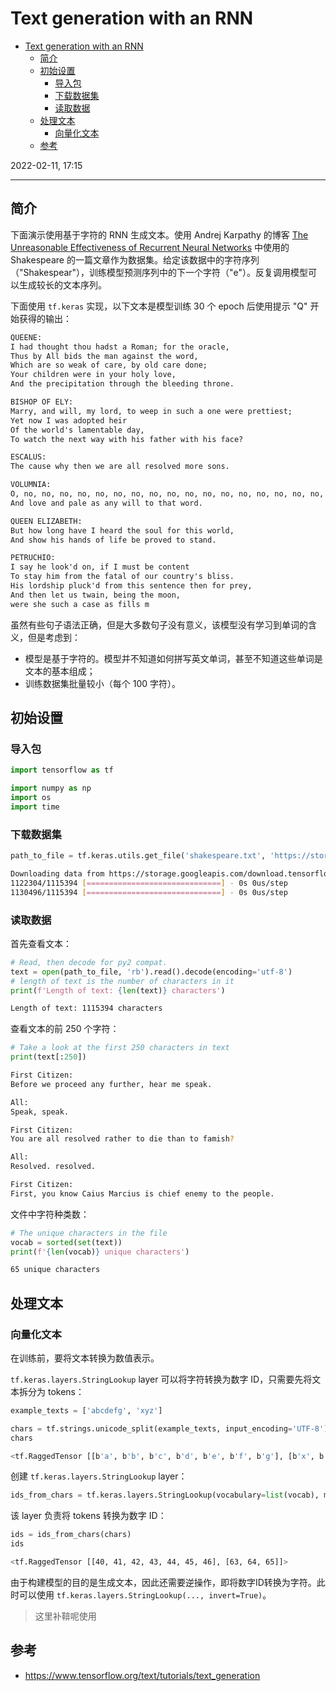# Text generation with an RNN

- [Text generation with an RNN](#text-generation-with-an-rnn)
  - [简介](#简介)
  - [初始设置](#初始设置)
    - [导入包](#导入包)
    - [下载数据集](#下载数据集)
    - [读取数据](#读取数据)
  - [处理文本](#处理文本)
    - [向量化文本](#向量化文本)
  - [参考](#参考)

2022-02-11, 17:15
***

## 简介

下面演示使用基于字符的 RNN 生成文本。使用 Andrej Karpathy 的博客 [The Unreasonable Effectiveness of Recurrent Neural Networks](http://karpathy.github.io/2015/05/21/rnn-effectiveness/) 中使用的 Shakespeare 的一篇文章作为数据集。给定该数据中的字符序列（"Shakespear"），训练模型预测序列中的下一个字符（"e"）。反复调用模型可以生成较长的文本序列。

下面使用 `tf.keras` 实现，以下文本是模型训练 30 个 epoch 后使用提示 "Q" 开始获得的输出：

```txt
QUEENE:
I had thought thou hadst a Roman; for the oracle,
Thus by All bids the man against the word,
Which are so weak of care, by old care done;
Your children were in your holy love,
And the precipitation through the bleeding throne.

BISHOP OF ELY:
Marry, and will, my lord, to weep in such a one were prettiest;
Yet now I was adopted heir
Of the world's lamentable day,
To watch the next way with his father with his face?

ESCALUS:
The cause why then we are all resolved more sons.

VOLUMNIA:
O, no, no, no, no, no, no, no, no, no, no, no, no, no, no, no, no, no, no, no, no, it is no sin it should be dead,
And love and pale as any will to that word.

QUEEN ELIZABETH:
But how long have I heard the soul for this world,
And show his hands of life be proved to stand.

PETRUCHIO:
I say he look'd on, if I must be content
To stay him from the fatal of our country's bliss.
His lordship pluck'd from this sentence then for prey,
And then let us twain, being the moon,
were she such a case as fills m
```

虽然有些句子语法正确，但是大多数句子没有意义，该模型没有学习到单词的含义，但是考虑到：

- 模型是基于字符的。模型并不知道如何拼写英文单词，甚至不知道这些单词是文本的基本组成；
- 训练数据集批量较小（每个 100 字符）。

## 初始设置

### 导入包

```python
import tensorflow as tf

import numpy as np
import os
import time
```

### 下载数据集

```python
path_to_file = tf.keras.utils.get_file('shakespeare.txt', 'https://storage.googleapis.com/download.tensorflow.org/data/shakespeare.txt')
```

```sh
Downloading data from https://storage.googleapis.com/download.tensorflow.org/data/shakespeare.txt
1122304/1115394 [==============================] - 0s 0us/step
1130496/1115394 [==============================] - 0s 0us/step
```

### 读取数据

首先查看文本：

```python
# Read, then decode for py2 compat.
text = open(path_to_file, 'rb').read().decode(encoding='utf-8')
# length of text is the number of characters in it
print(f'Length of text: {len(text)} characters')
```

```sh
Length of text: 1115394 characters
```

查看文本的前 250 个字符：

```python
# Take a look at the first 250 characters in text
print(text[:250])
```

```sh
First Citizen:
Before we proceed any further, hear me speak.

All:
Speak, speak.

First Citizen:
You are all resolved rather to die than to famish?

All:
Resolved. resolved.

First Citizen:
First, you know Caius Marcius is chief enemy to the people.
```

文件中字符种类数：

```python
# The unique characters in the file
vocab = sorted(set(text))
print(f'{len(vocab)} unique characters')
```

```sh
65 unique characters
```

## 处理文本

### 向量化文本

在训练前，要将文本转换为数值表示。

`tf.keras.layers.StringLookup` layer 可以将字符转换为数字 ID，只需要先将文本拆分为 tokens：

```python
example_texts = ['abcdefg', 'xyz']

chars = tf.strings.unicode_split(example_texts, input_encoding='UTF-8')
chars
```

```sh
<tf.RaggedTensor [[b'a', b'b', b'c', b'd', b'e', b'f', b'g'], [b'x', b'y', b'z']]>
```

创建 `tf.keras.layers.StringLookup` layer：

```python
ids_from_chars = tf.keras.layers.StringLookup(vocabulary=list(vocab), mask_token=None)
```

该 layer 负责将 tokens 转换为数字 ID：

```python
ids = ids_from_chars(chars)
ids
```

```sh
<tf.RaggedTensor [[40, 41, 42, 43, 44, 45, 46], [63, 64, 65]]>
```

由于构建模型的目的是生成文本，因此还需要逆操作，即将数字ID转换为字符。此时可以使用 `tf.keras.layers.StringLookup(..., invert=True)`。

> 这里补鞥呢使用


## 参考

- https://www.tensorflow.org/text/tutorials/text_generation
